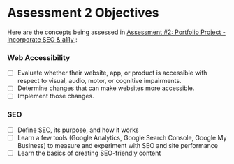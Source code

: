 # Assessment 2 Objectives

Here are the concepts being assessed in [Assessment #2: Portfolio Project - Incorporate SEO & a11y
](https://github.com/Techtonica/curriculum/blob/master/projects/portfolio/portfolio-webpage-2.md):

### Web Accessibility
- [ ] Evaluate whether their website, app, or product is accessible with respect to visual, audio, motor, or cognitive impairments.
- [ ] Determine changes that can make websites more accessible.
- [ ] Implement those changes.

### SEO
- [ ] Define SEO, its purpose, and how it works
- [ ] Learn a few tools (Google Analytics, Google Search Console, Google My Business) to measure and experiment with SEO and site performance
- [ ] Learn the basics of creating SEO-friendly content
